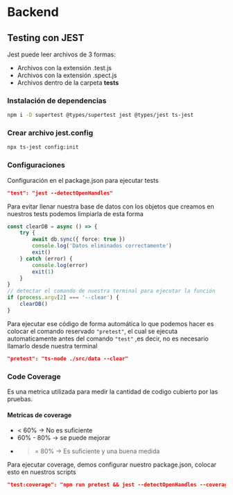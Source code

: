 # Backend

## Testing con JEST
Jest puede leer archivos de 3 formas:

* Archivos con la extensión .test.js
* Archivos con la extensión .spect.js
* Archivos dentro de la carpeta __tests__

### Instalación de dependencias

```bash
npm i -D supertest @types/supertest jest @types/jest ts-jest
```

### Crear archivo jest.config

```bash
npx ts-jest config:init
```

### Configuraciones

Configuración en el package.json para ejecutar tests

```json
"test": "jest --detectOpenHandles"
```

Para evitar llenar nuestra base de datos con los objetos que creamos en nuestros tests podemos limpiarla de esta forma

```ts
const clearDB = async () => {
    try {
        await db.sync({ force: true })
        console.log('Datos eliminados correctamente')
        exit()
    } catch (error) {
        console.log(error)
        exit(1)
    }
}
// detectar el comando de nuestra terminal para ejecutar la función
if (process.argv[2] === '--clear') {
    clearDB()
}
```

Para ejecutar ese código de forma automática lo que podemos hacer es colocar el comando reservado ``"pretest"``, el cual se ejecuta automaticamente antes del comando ``"test"`` ,es decir, no es necesario llamarlo desde nuestra terminal
```json
"pretest": "ts-node ./src/data --clear"
```
### Code Coverage
Es una metrica utilizada para medir la cantidad de codigo cubierto por las pruebas.

#### Metricas de coverage
* < 60% -> No es suficiente
* 60% - 80% -> se puede mejorar
* >= 80% -> Es suficiente y una buena medida

Para ejecutar coverage, demos configurar nuestro package.json, colocar esto en nuestros scripts
```json
"test:coverage": "npm run pretest && jest --detectOpenHandles --coverage"
```